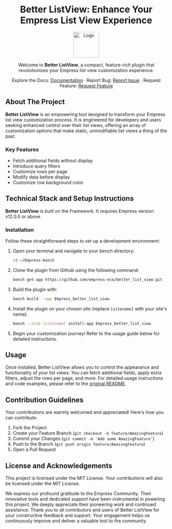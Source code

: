 <div align="center">

# Better ListView: Enhance Your Empress List View Experience

<img src="https://grow.empress.eco/uploads/default/original/2X/1/1f1e1044d3864269d2a613577edb9763890422ab.png" alt="Logo" width="80" height="80">

Welcome to **Better ListView**, a compact, feature-rich plugin that revolutionizes your Empress list view customization experience.

Explore the Docs: [Documentation](https://grow.empress.eco/)
·
Report Bug: [Report Issue](https://github.com/empress-eco/better_list_view/issues)
·
Request Feature: [Request Feature](https://github.com/empress-eco/better_list_view/issues)

</div>



## About The Project

**Better ListView** is an empowering tool designed to transform your Empress list view customization process. It is engineered for developers and users seeking enhanced control over their list views, offering an array of customization options that make static, unmodifiable list views a thing of the past.

### Key Features

- Fetch additional fields without display
- Introduce query filters
- Customize rows per page
- Modify data before display
- Customize row background color

## Technical Stack and Setup Instructions

**Better ListView** is built on the Framework. It requires Empress version v12.0.0 or above.

### Installation

Follow these straightforward steps to set up a development environment:

1. Open your terminal and navigate to your bench directory:
    ```sh
    cd ~/Empress-bench
    ```
2. Clone the plugin from Github using the following command:
    ```sh
    bench get-app https://github.com/empress-eco/better_list_view.git
    ```
3. Build the plugin with:
    ```sh
    bench build --app Empress_better_list_view
    ```
4. Install the plugin on your chosen site (replace `[sitename]` with your site's name):
    ```sh
    bench --site [sitename] install-app Empress_better_list_view
    ```
5. Begin your customization journey! Refer to the usage guide below for detailed instructions.

## Usage

Once installed, Better ListView allows you to control the appearance and functionality of your list views. You can fetch additional fields, apply extra filters, adjust the rows per page, and more. For detailed usage instructions and code examples, please refer to the [original README](https://github.com/empress-eco/better_list_view/blob/main/README.md).

## Contribution Guidelines

Your contributions are warmly welcomed and appreciated! Here's how you can contribute:

1. Fork the Project
2. Create your Feature Branch (`git checkout -b feature/AmazingFeature`)
3. Commit your Changes (`git commit -m 'Add some AmazingFeature'`)
4. Push to the Branch (`git push origin feature/AmazingFeature`)
5. Open a Pull Request

## License and Acknowledgements

This project is licensed under the MIT License. Your contributions will also be licensed under the MIT License.

We express our profound gratitude to the Empress Community. Their innovative tools and dedicated support have been instrumental in powering this project. We deeply appreciate their pioneering work and continued assistance. Thank you to all contributors and users of Better ListView for your constructive feedback and support. Your engagement helps us continuously improve and deliver a valuable tool to the community.
